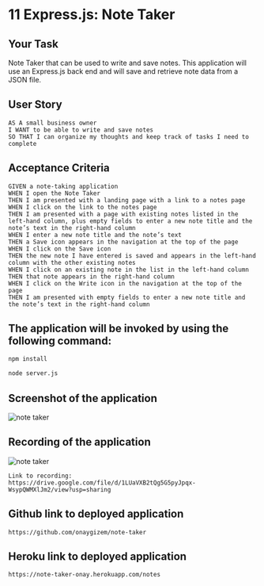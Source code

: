 # 11 Express.js: Note Taker

## Your Task

Note Taker that can be used to write and save notes. This application will use an Express.js back end and will save and retrieve note data from a JSON file.


## User Story

```
AS A small business owner
I WANT to be able to write and save notes
SO THAT I can organize my thoughts and keep track of tasks I need to complete
```


## Acceptance Criteria

```
GIVEN a note-taking application
WHEN I open the Note Taker
THEN I am presented with a landing page with a link to a notes page
WHEN I click on the link to the notes page
THEN I am presented with a page with existing notes listed in the left-hand column, plus empty fields to enter a new note title and the note’s text in the right-hand column
WHEN I enter a new note title and the note’s text
THEN a Save icon appears in the navigation at the top of the page
WHEN I click on the Save icon
THEN the new note I have entered is saved and appears in the left-hand column with the other existing notes
WHEN I click on an existing note in the list in the left-hand column
THEN that note appears in the right-hand column
WHEN I click on the Write icon in the navigation at the top of the page
THEN I am presented with empty fields to enter a new note title and the note’s text in the right-hand column
```

## The application will be invoked by using the following command:

```bash
npm install
```

```bash
node server.js
```

## Screenshot of the application
![note taker](/note-taker/public/assets/images/screenshot.png?raw=true)

## Recording of the application
![note taker](/note-taker/public/assets/images/recording.gif?raw=true)

```
Link to recording: https://drive.google.com/file/d/1LUaVXB2tQg5G5pyJpqx-WsypQWMXlJm2/view?usp=sharing
```


## Github link to deployed application

```
https://github.com/onaygizem/note-taker
```

## Heroku link to deployed application

```
https://note-taker-onay.herokuapp.com/notes
```

